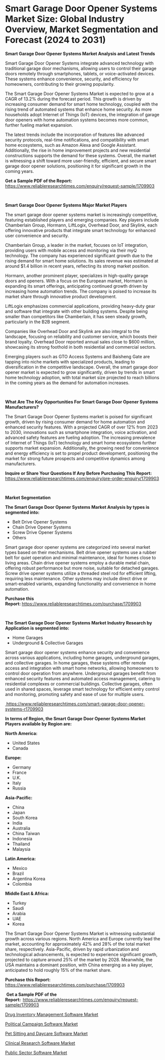 <p><h1>Smart Garage Door Opener Systems Market Size: Global Industry Overview, Market Segmentation and Forecast (2024 to 2031)</h1></p><p><strong>Smart Garage Door Opener Systems Market Analysis and Latest Trends</strong></p>
<p><p>Smart Garage Door Opener Systems integrate advanced technology with traditional garage door mechanisms, allowing users to control their garage doors remotely through smartphones, tablets, or voice-activated devices. These systems enhance convenience, security, and efficiency for homeowners, contributing to their growing popularity. </p><p>The Smart Garage Door Opener Systems Market is expected to grow at a CAGR of 13.2% during the forecast period. This growth is driven by increasing consumer demand for smart home technology, coupled with the rising trend of automated systems that enhance home security. As more households adopt Internet of Things (IoT) devices, the integration of garage door openers with home automation systems becomes more common, further fueling market expansion.</p><p>The latest trends include the incorporation of features like advanced security protocols, real-time notifications, and compatibility with smart home ecosystems, such as Amazon Alexa and Google Assistant. Additionally, the rise in home improvement projects and new residential constructions supports the demand for these systems. Overall, the market is witnessing a shift toward more user-friendly, efficient, and secure smart garage door opener solutions, positioning it for significant growth in the coming years.</p></p>
<p><strong>Get a Sample PDF of the Report:&nbsp;</strong> <a href="https://www.reliableresearchtimes.com/enquiry/request-sample/1709903?utm_campaign=1424&utm_medium=2&utm_source=Github&utm_content=ia&utm_term=21102024&utm_id=smart-garage-door-opener-systems">https://www.reliableresearchtimes.com/enquiry/request-sample/1709903</a></p>
<p>&nbsp;</p>
<p><strong>Smart Garage Door Opener Systems Major Market Players</strong></p>
<p><p>The smart garage door opener systems market is increasingly competitive, featuring established players and emerging companies. Key players include Chamberlain Group, Hormann, LiftLogix, Overhead Door, and Skylink, each offering innovative products that integrate smart technology for enhanced user convenience and security.</p><p>Chamberlain Group, a leader in the market, focuses on IoT integration, providing users with mobile access and monitoring via their myQ technology. The company has experienced significant growth due to the rising demand for smart home solutions. Its sales revenue was estimated at around $1.4 billion in recent years, reflecting its strong market position.</p><p>Hormann, another prominent player, specializes in high-quality garage doors and openers. With a focus on the European market, Hormann is expanding its smart offerings, anticipating continued growth driven by increasing home automation trends. The company is poised to increase its market share through innovative product development.</p><p>LiftLogix emphasizes commercial applications, providing heavy-duty gear and software that integrate with other building systems. Despite being smaller than competitors like Chamberlain, it has seen steady growth, particularly in the B2B segment.</p><p>Companies like Overhead Door and Skylink are also integral to the landscape, focusing on reliability and customer service, which boosts their brand loyalty. Overhead Door reported annual sales close to $600 million, showcasing its strong foothold in both residential and commercial sectors.</p><p>Emerging players such as GTO Access Systems and Baisheng Gate are tapping into niche markets with specialized products, leading to diversification in the competitive landscape. Overall, the smart garage door opener market is expected to grow significantly, driven by trends in smart home technology adoption, with total market size projected to reach billions in the coming years as the demand for automation increases.</p></p>
<p>&nbsp;</p>
<p><strong>What Are The Key Opportunities For Smart Garage Door Opener Systems Manufacturers?</strong></p>
<p><p>The Smart Garage Door Opener Systems market is poised for significant growth, driven by rising consumer demand for home automation and enhanced security features. With a projected CAGR of over 12% from 2023 to 2030, innovations such as smartphone integration, voice activation, and advanced safety features are fueling adoption. The increasing prevalence of Internet of Things (IoT) technology and smart home ecosystems further supports market expansion. Additionally, the growing need for convenience and energy efficiency is set to propel product development, positioning the market for strong future prospects and competitive dynamics among manufacturers.</p></p>
<p><strong>Inquire or Share Your Questions If Any Before Purchasing This Report:</strong> <a href="https://www.reliableresearchtimes.com/enquiry/pre-order-enquiry/1709903?utm_campaign=1424&utm_medium=2&utm_source=Github&utm_content=ia&utm_term=21102024&utm_id=smart-garage-door-opener-systems">https://www.reliableresearchtimes.com/enquiry/pre-order-enquiry/1709903</a></p>
<p>&nbsp;</p>
<p><strong>Market Segmentation</strong></p>
<p><strong>The Smart Garage Door Opener Systems Market Analysis by types is segmented into:</strong></p>
<p><ul><li>Belt Drive Opener Systems</li><li>Chain Drive Opener Systems</li><li>Screw Drive Opener Systems</li><li>Others</li></ul></p>
<p><p>Smart garage door opener systems are categorized into several market types based on their mechanisms. Belt drive opener systems use a rubber belt for quiet operation and minimal maintenance, ideal for homes close to living areas. Chain drive opener systems employ a durable metal chain, offering robust performance but more noise, suitable for detached garages. Screw drive opener systems utilize a threaded steel rod for efficient lifting, requiring less maintenance. Other systems may include direct drive or smart-enabled variants, expanding functionality and convenience in home automation.</p></p>
<p><strong>Purchase this Report:&nbsp;</strong><a href="https://www.reliableresearchtimes.com/purchase/1709903?utm_campaign=1424&utm_medium=2&utm_source=Github&utm_content=ia&utm_term=21102024&utm_id=smart-garage-door-opener-systems">https://www.reliableresearchtimes.com/purchase/1709903</a></p>
<p>&nbsp;</p>
<p><strong>The Smart Garage Door Opener Systems Market Industry Research by Application is segmented into:</strong></p>
<p><ul><li>Home Garages</li><li>Underground & Collective Garages</li></ul></p>
<p><p>Smart garage door opener systems enhance security and convenience across various applications, including home garages, underground garages, and collective garages. In home garages, these systems offer remote access and integration with smart home networks, allowing homeowners to control door operation from anywhere. Underground garages benefit from enhanced security features and automated access management, catering to residential complexes or commercial buildings. Collective garages, often used in shared spaces, leverage smart technology for efficient entry control and monitoring, promoting safety and ease of use for multiple users.</p></p>
<p><a href="https://www.reliableresearchtimes.com/smart-garage-door-opener-systems-r1709903?utm_campaign=1424&utm_medium=2&utm_source=Github&utm_content=ia&utm_term=21102024&utm_id=smart-garage-door-opener-systems">&nbsp;https://www.reliableresearchtimes.com/smart-garage-door-opener-systems-r1709903</a></p>
<p><strong>In terms of Region, the Smart Garage Door Opener Systems Market Players available by Region are:</strong></p>
<p>
    <p> <strong> North America: </strong>
        <ul>
            <li>United States</li>
            <li>Canada</li>
        </ul>
        </p> 
    <p> <strong> Europe: </strong>
        <ul>
            <li>Germany</li>
            <li>France</li>
            <li>U.K.</li>
            <li>Italy</li>
            <li>Russia</li>
        </ul>
        </p> 
    <p> <strong> Asia-Pacific: </strong>
        <ul>
            <li>China</li>
            <li>Japan</li>
            <li>South Korea</li>
            <li>India</li>
            <li>Australia</li>
            <li>China Taiwan</li>
            <li>Indonesia</li>
            <li>Thailand</li>
            <li>Malaysia</li>
        </ul>
        </p> 
    <p> <strong> Latin America: </strong>
        <ul>
            <li>Mexico</li>
            <li>Brazil</li>
            <li>Argentina Korea</li>
            <li>Colombia</li>
        </ul>
        </p> 
    <p> <strong> Middle East & Africa: </strong>
        <ul>
            <li>Turkey</li>
            <li>Saudi</li>
            <li>Arabia</li>
            <li>UAE</li>
            <li>Korea</li>
        </ul>
    </p>
    </p>
<p><p>The Smart Garage Door Opener Systems Market is witnessing substantial growth across various regions. North America and Europe currently lead the market, accounting for approximately 42% and 28% of the total market share, respectively. Asia-Pacific, driven by rapid urbanization and technological advancements, is expected to experience significant growth, projected to capture around 25% of the market by 2028. Meanwhile, the USA maintains a dominant position, with China emerging as a key player, anticipated to hold roughly 15% of the market share.</p></p>
<p><strong>Purchase this Report: </strong><a href="https://www.reliableresearchtimes.com/purchase/1709903?utm_campaign=1424&utm_medium=2&utm_source=Github&utm_content=ia&utm_term=21102024&utm_id=smart-garage-door-opener-systems">https://www.reliableresearchtimes.com/purchase/1709903</a></p>
<p>&nbsp;<strong>Get a Sample PDF of the Report:&nbsp;&nbsp;</strong><a href="https://www.reliableresearchtimes.com/enquiry/request-sample/1709903?utm_campaign=1424&utm_medium=2&utm_source=Github&utm_content=ia&utm_term=21102024&utm_id=smart-garage-door-opener-systems">https://www.reliableresearchtimes.com/enquiry/request-sample/1709903</a></p>
<p><strong></strong></p>
<p><p><a href="https://www.linkedin.com/pulse/decoding-drug-inventory-management-software-market-signals-tpdsc?utm_campaign=1424&utm_medium=2&utm_source=Github&utm_content=ia&utm_term=21102024&utm_id=smart-garage-door-opener-systems">Drug Inventory Management Software Market</a></p><p><a href="https://www.linkedin.com/pulse/political-campaign-software-market-overview-forecast-qgokc?utm_campaign=1424&utm_medium=2&utm_source=Github&utm_content=ia&utm_term=21102024&utm_id=smart-garage-door-opener-systems">Political Campaign Software Market</a></p><p><a href="https://www.linkedin.com/pulse/comprehensive-pet-sitting-daycare-software-market-report-regional-bd3ve?utm_campaign=1424&utm_medium=2&utm_source=Github&utm_content=ia&utm_term=21102024&utm_id=smart-garage-door-opener-systems">Pet Sitting and Daycare Software Market</a></p><p><a href="https://www.linkedin.com/pulse/future-trends-global-clinical-research-software-market-insights-hokqc?utm_campaign=1424&utm_medium=2&utm_source=Github&utm_content=ia&utm_term=21102024&utm_id=smart-garage-door-opener-systems">Clinical Research Software Market</a></p><p><a href="https://www.linkedin.com/pulse/public-sector-software-market-share-analysis-growth-qap7c?utm_campaign=1424&utm_medium=2&utm_source=Github&utm_content=ia&utm_term=21102024&utm_id=smart-garage-door-opener-systems">Public Sector Software Market</a></p></p>
